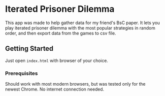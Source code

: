 # Iterated Prisoner Dilemma

This app was made to help gather data for my friend's BsC paper. It lets you play iterated prisoner dilemma with the most popular strategies in random order, and then export data from the games to csv file.

## Getting Started

Just open `index.html` with browser of your choice.

### Prerequisites

Should work with most modern browsers, but was tested only for the newest Chrome. No internet connection needed.
